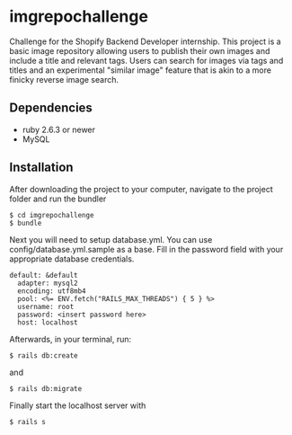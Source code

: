 # imgrepochallenge

Challenge for the Shopify Backend Developer internship. This project is a basic image repository allowing users to publish their own images and include a title and relevant tags. Users can search for images via tags and titles and an experimental "similar image" feature that is akin to a more finicky reverse image search. 

## Dependencies

* ruby 2.6.3 or newer
* MySQL

## Installation

After downloading the project to your computer, navigate to the project folder and run the bundler


```shell
$ cd imgrepochallenge
$ bundle
```

Next you will need to setup database.yml. You can use config/database.yml.sample as a base. Fill in the password field with your appropriate database credentials.

```shell
default: &default
  adapter: mysql2
  encoding: utf8mb4
  pool: <%= ENV.fetch("RAILS_MAX_THREADS") { 5 } %>
  username: root
  password: <insert password here>
  host: localhost
```

Afterwards, in your terminal, run:

```shell
$ rails db:create
```

and

```shell
$ rails db:migrate
```

Finally start the localhost server with 

```shell
$ rails s
```
